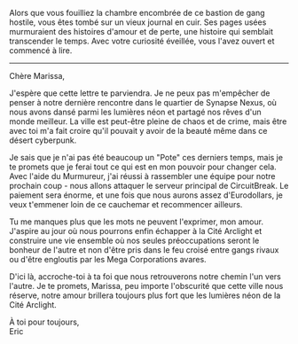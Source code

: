 Alors que vous fouilliez la chambre encombrée de ce bastion de gang hostile, vous êtes tombé sur un vieux journal en cuir. Ses pages usées murmuraient des histoires d'amour et de perte, une histoire qui semblait transcender le temps. Avec votre curiosité éveillée, vous l'avez ouvert et commencé à lire.

---

Chère Marissa,

J'espère que cette lettre te parviendra. Je ne peux pas m'empêcher de penser à notre dernière rencontre dans le quartier de Synapse Nexus, où nous avons dansé parmi les lumières néon et partagé nos rêves d'un monde meilleur. La ville est peut-être pleine de chaos et de crime, mais être avec toi m'a fait croire qu'il pouvait y avoir de la beauté même dans ce désert cyberpunk.

Je sais que je n'ai pas été beaucoup un "Pote" ces derniers temps, mais je te promets que je ferai tout ce qui est en mon pouvoir pour changer cela. Avec l'aide du Murmureur, j'ai réussi à rassembler une équipe pour notre prochain coup - nous allons attaquer le serveur principal de CircuitBreak. Le paiement sera énorme, et une fois que nous aurons assez d'Eurodollars, je veux t'emmener loin de ce cauchemar et recommencer ailleurs.

Tu me manques plus que les mots ne peuvent l'exprimer, mon amour. J'aspire au jour où nous pourrons enfin échapper à la Cité Arclight et construire une vie ensemble où nos seules préoccupations seront le bonheur de l'autre et non d'être pris dans le feu croisé entre gangs rivaux ou d'être engloutis par les Mega Corporations avares.

D'ici là, accroche-toi à ta foi que nous retrouverons notre chemin l'un vers l'autre. Je te promets, Marissa, peu importe l'obscurité que cette ville nous réserve, notre amour brillera toujours plus fort que les lumières néon de la Cité Arclight.

À toi pour toujours,  
Eric
